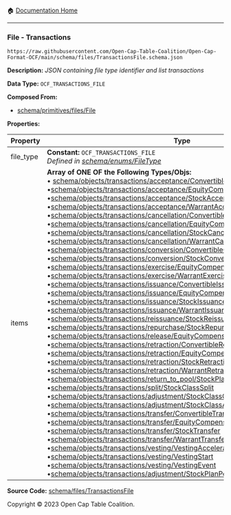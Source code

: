 :house: [Documentation Home](../../../README.md)

---

### File - Transactions

`https://raw.githubusercontent.com/Open-Cap-Table-Coalition/Open-Cap-Format-OCF/main/schema/files/TransactionsFile.schema.json`

**Description:** _JSON containing file type identifier and list transactions_

**Data Type:** `OCF_TRANSACTIONS_FILE`

**Composed From:**

- [schema/primitives/files/File](../primitives/files/File.md)

**Properties:**

| Property  | Type                                                                                                                                                                                                                                                                                                                                                                                                                                                                                                                                                                                                                                                                                                                                                                                                                                                                                                                                                                                                                                                                                                                                                                                                                                                                                                                                                                                                                                                                                                                                                                                                                                                                                                                                                                                                                                                                                                                                                                                                                                                                                                                                                                                                                                                                                                                                                                                                                                                                                                                                                                                                                                                                                                                                                                                                                                                                                                                                                                                                                                                                                                                                                                                                                                                                                                                                                                                                                                                                                                                                                                                                                                                                                                                                                                                                                                                                                                                                                                                                                                                                                                                                                                                                                                                                                                                                                                                                                                                                                                                                                                                                                                                                                                                                                                                                         | Description                     | Required   |
| --------- | ------------------------------------------------------------------------------------------------------------------------------------------------------------------------------------------------------------------------------------------------------------------------------------------------------------------------------------------------------------------------------------------------------------------------------------------------------------------------------------------------------------------------------------------------------------------------------------------------------------------------------------------------------------------------------------------------------------------------------------------------------------------------------------------------------------------------------------------------------------------------------------------------------------------------------------------------------------------------------------------------------------------------------------------------------------------------------------------------------------------------------------------------------------------------------------------------------------------------------------------------------------------------------------------------------------------------------------------------------------------------------------------------------------------------------------------------------------------------------------------------------------------------------------------------------------------------------------------------------------------------------------------------------------------------------------------------------------------------------------------------------------------------------------------------------------------------------------------------------------------------------------------------------------------------------------------------------------------------------------------------------------------------------------------------------------------------------------------------------------------------------------------------------------------------------------------------------------------------------------------------------------------------------------------------------------------------------------------------------------------------------------------------------------------------------------------------------------------------------------------------------------------------------------------------------------------------------------------------------------------------------------------------------------------------------------------------------------------------------------------------------------------------------------------------------------------------------------------------------------------------------------------------------------------------------------------------------------------------------------------------------------------------------------------------------------------------------------------------------------------------------------------------------------------------------------------------------------------------------------------------------------------------------------------------------------------------------------------------------------------------------------------------------------------------------------------------------------------------------------------------------------------------------------------------------------------------------------------------------------------------------------------------------------------------------------------------------------------------------------------------------------------------------------------------------------------------------------------------------------------------------------------------------------------------------------------------------------------------------------------------------------------------------------------------------------------------------------------------------------------------------------------------------------------------------------------------------------------------------------------------------------------------------------------------------------------------------------------------------------------------------------------------------------------------------------------------------------------------------------------------------------------------------------------------------------------------------------------------------------------------------------------------------------------------------------------------------------------------------------------------------------------------------------------------------------ | ------------------------------- | ---------- |
| file_type | **Constant:** `OCF_TRANSACTIONS_FILE`</br>_Defined in [schema/enums/FileType](../enums/FileType.md)_                                                                                                                                                                                                                                                                                                                                                                                                                                                                                                                                                                                                                                                                                                                                                                                                                                                                                                                                                                                                                                                                                                                                                                                                                                                                                                                                                                                                                                                                                                                                                                                                                                                                                                                                                                                                                                                                                                                                                                                                                                                                                                                                                                                                                                                                                                                                                                                                                                                                                                                                                                                                                                                                                                                                                                                                                                                                                                                                                                                                                                                                                                                                                                                                                                                                                                                                                                                                                                                                                                                                                                                                                                                                                                                                                                                                                                                                                                                                                                                                                                                                                                                                                                                                                                                                                                                                                                                                                                                                                                                                                                                                                                                                                                         | Object type field               | `REQUIRED` |
| items     | **Array of ONE OF the Following Types/Objs:**</br>&bull; [schema/objects/transactions/acceptance/ConvertibleAcceptance](../objects/transactions/acceptance/ConvertibleAcceptance.md)</br>&bull;[schema/objects/transactions/acceptance/EquityCompensationAcceptance](../objects/transactions/acceptance/EquityCompensationAcceptance.md)</br>&bull;[schema/objects/transactions/acceptance/StockAcceptance](../objects/transactions/acceptance/StockAcceptance.md)</br>&bull;[schema/objects/transactions/acceptance/WarrantAcceptance](../objects/transactions/acceptance/WarrantAcceptance.md)</br>&bull;[schema/objects/transactions/cancellation/ConvertibleCancellation](../objects/transactions/cancellation/ConvertibleCancellation.md)</br>&bull;[schema/objects/transactions/cancellation/EquityCompensationCancellation](../objects/transactions/cancellation/EquityCompensationCancellation.md)</br>&bull;[schema/objects/transactions/cancellation/StockCancellation](../objects/transactions/cancellation/StockCancellation.md)</br>&bull;[schema/objects/transactions/cancellation/WarrantCancellation](../objects/transactions/cancellation/WarrantCancellation.md)</br>&bull;[schema/objects/transactions/conversion/ConvertibleConversion](../objects/transactions/conversion/ConvertibleConversion.md)</br>&bull;[schema/objects/transactions/conversion/StockConversion](../objects/transactions/conversion/StockConversion.md)</br>&bull;[schema/objects/transactions/exercise/EquityCompensationExercise](../objects/transactions/exercise/EquityCompensationExercise.md)</br>&bull;[schema/objects/transactions/exercise/WarrantExercise](../objects/transactions/exercise/WarrantExercise.md)</br>&bull;[schema/objects/transactions/issuance/ConvertibleIssuance](../objects/transactions/issuance/ConvertibleIssuance.md)</br>&bull;[schema/objects/transactions/issuance/EquityCompensationIssuance](../objects/transactions/issuance/EquityCompensationIssuance.md)</br>&bull;[schema/objects/transactions/issuance/StockIssuance](../objects/transactions/issuance/StockIssuance.md)</br>&bull;[schema/objects/transactions/issuance/WarrantIssuance](../objects/transactions/issuance/WarrantIssuance.md)</br>&bull;[schema/objects/transactions/reissuance/StockReissuance](../objects/transactions/reissuance/StockReissuance.md)</br>&bull;[schema/objects/transactions/repurchase/StockRepurchase](../objects/transactions/repurchase/StockRepurchase.md)</br>&bull;[schema/objects/transactions/release/EquityCompensationRelease](../objects/transactions/release/EquityCompensationRelease.md)</br>&bull;[schema/objects/transactions/retraction/ConvertibleRetraction](../objects/transactions/retraction/ConvertibleRetraction.md)</br>&bull;[schema/objects/transactions/retraction/EquityCompensationRetraction](../objects/transactions/retraction/EquityCompensationRetraction.md)</br>&bull;[schema/objects/transactions/retraction/StockRetraction](../objects/transactions/retraction/StockRetraction.md)</br>&bull;[schema/objects/transactions/retraction/WarrantRetraction](../objects/transactions/retraction/WarrantRetraction.md)</br>&bull;[schema/objects/transactions/return_to_pool/StockPlanReturnToPool](../objects/transactions/return_to_pool/StockPlanReturnToPool.md)</br>&bull;[schema/objects/transactions/split/StockClassSplit](../objects/transactions/split/StockClassSplit.md)</br>&bull;[schema/objects/transactions/adjustment/StockClassConversionRatioAdjustment](../objects/transactions/adjustment/StockClassConversionRatioAdjustment.md)</br>&bull;[schema/objects/transactions/adjustment/StockClassAuthorizedSharesAdjustment](../objects/transactions/adjustment/StockClassAuthorizedSharesAdjustment.md)</br>&bull;[schema/objects/transactions/transfer/ConvertibleTransfer](../objects/transactions/transfer/ConvertibleTransfer.md)</br>&bull;[schema/objects/transactions/transfer/EquityCompensationTransfer](../objects/transactions/transfer/EquityCompensationTransfer.md)</br>&bull;[schema/objects/transactions/transfer/StockTransfer](../objects/transactions/transfer/StockTransfer.md)</br>&bull;[schema/objects/transactions/transfer/WarrantTransfer](../objects/transactions/transfer/WarrantTransfer.md)</br>&bull;[schema/objects/transactions/vesting/VestingAcceleration](../objects/transactions/vesting/VestingAcceleration.md)</br>&bull;[schema/objects/transactions/vesting/VestingStart](../objects/transactions/vesting/VestingStart.md)</br>&bull;[schema/objects/transactions/vesting/VestingEvent](../objects/transactions/vesting/VestingEvent.md)</br>&bull;[schema/objects/transactions/adjustment/StockPlanPoolAdjustment](../objects/transactions/adjustment/StockPlanPoolAdjustment.md) | List of OCF transaction objects | `REQUIRED` |

**Source Code:** [schema/files/TransactionsFile](../../../../schema/files/TransactionsFile.schema.json)

Copyright © 2023 Open Cap Table Coalition.
